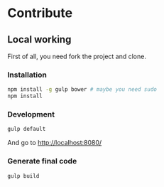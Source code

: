 # Contribute

## Local working

First of all, you need fork the project and clone.

### Installation

```bash
npm install -g gulp bower # maybe you need sudo
npm install
```

### Development

```bash
gulp default
```

And go to <http://localhost:8080/>

### Generate final code

```bash
gulp build
```
